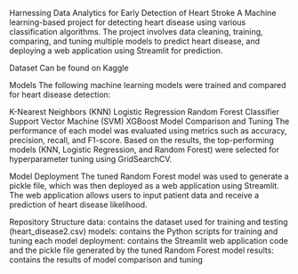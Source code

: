 Harnessing Data Analytics for Early Detection of Heart Stroke
A Machine learning-based project for detecting heart disease using various classification algorithms. The project involves data cleaning, training, comparing, and tuning multiple models to predict heart disease, and deploying a web application using Streamlit for prediction.

Dataset
Can be found on Kaggle

Models
The following machine learning models were trained and compared for heart disease detection:

K-Nearest Neighbors (KNN)
Logistic Regression
Random Forest Classifier
Support Vector Machine (SVM)
XGBoost
Model Comparison and Tuning
The performance of each model was evaluated using metrics such as accuracy, precision, recall, and F1-score. Based on the results, the top-performing models (KNN, Logistic Regression, and Random Forest) were selected for hyperparameter tuning using GridSearchCV.

Model Deployment
The tuned Random Forest model was used to generate a pickle file, which was then deployed as a web application using Streamlit. The web application allows users to input patient data and receive a prediction of heart disease likelihood.

Repository Structure
data: contains the dataset used for training and testing (heart_disease2.csv)
models: contains the Python scripts for training and tuning each model
deployment: contains the Streamlit web application code and the pickle file generated by the tuned Random Forest model
results: contains the results of model comparison and tuning
